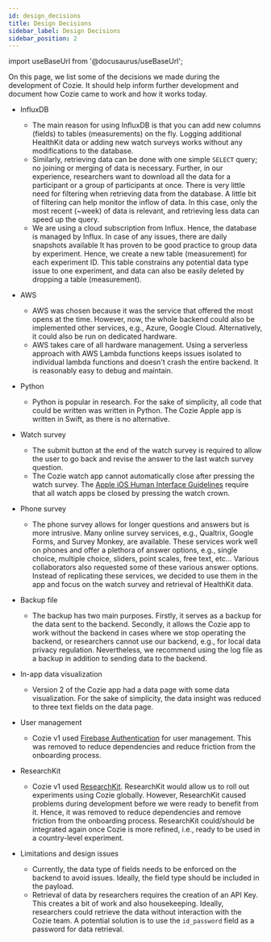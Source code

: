 ```yaml
---
id: design_decisions
title: Design Decisions
sidebar_label: Design Decisions
sidebar_position: 2
---
```


import useBaseUrl from '@docusaurus/useBaseUrl';

On this page, we list some of the decisions we made during the development of Cozie. It should help inform further development and document how Cozie came to work and how it works today.

- InfluxDB
    - The main reason for using InfluxDB is that you can add new columns (fields) to tables (measurements) on the fly. Logging additional HealthKit data or adding new watch surveys works without any modifications to the database.
    - Similarly, retrieving data can be done with one simple `SELECT` query; no joining or merging of data is necessary. Further, in our experience, researchers want to download all the data for a participant or a group of participants at once. There is very little need for filtering when retrieving data from the database. A little bit of filtering can help monitor the inflow of data. In this case, only the most recent (~week) of data is relevant, and retrieving less data can speed up the query.
    - We are using a cloud subscription from Influx. Hence, the database is managed by Influx. In case of any issues, there are daily snapshots available
    It has proven to be good practice to group data by experiment. Hence, we create a new table (measurement) for each experiment ID. This table constrains any potential data type issue to one experiment, and data can also be easily deleted by dropping a table (measurement). 

- AWS
    - AWS was chosen because it was the service that offered the most opens at the time. However, now, the whole backend could also be implemented other services, e.g., Azure, Google Cloud. Alternatively, it could also be run on dedicated hardware.
    - AWS takes care of all hardware management. 
    Using a serverless approach with AWS Lambda functions keeps issues isolated to individual lambda functions and doesn't crash the entire backend. It is reasonably easy to debug and maintain.

- Python
    - Python is popular in research. For the sake of simplicity, all code that could be written was written in Python. The Cozie Apple app is written in Swift, as there is no alternative.

- Watch survey
    - The submit button at the end of the watch survey is required to allow the user to go back and revise the answer to the last watch survey question.
    - The Cozie watch app cannot automatically close after pressing the watch survey. The [Apple iOS Human Interface Guidelines](https://stackoverflow.com/questions/8739178/does-apple-disallow-the-use-of-a-close-button-on-ios-ipad) require that all watch apps be closed by pressing the watch crown.

- Phone survey
    - The phone survey allows for longer questions and answers but is more intrusive. Many online survey services, e.g., Qualtrix, Google Forms, and Survey Monkey, are available. These services work well on phones and offer a plethora of answer options, e.g., single choice, multiple choice, sliders, point scales, free text, etc... 
    Various collaborators also requested some of these various answer options.
    Instead of replicating these services, we decided to use them in the app and focus on the watch survey and retrieval of HealthKit data.

- Backup file
    - The backup has two main purposes. Firstly, it serves as a backup for the data sent to the backend. Secondly, it allows the Cozie app to work without the backend in cases where we stop operating the backend, or researchers cannot use our backend, e.g., for local data privacy regulation. Nevertheless, we recommend using the log file as a backup in addition to sending data to the backend.

- In-app data visualization
    - Version 2 of the Cozie app had a data page with some data visualization. For the sake of simplicity, the data insight was reduced to three text fields on the data page.

- User management
    - Cozie v1 used [Firebase Authentication](https://firebase.google.com/docs/auth) for user management. This was removed to reduce dependencies and reduce friction from the onboarding process. 

- ResearchKit
    - Cozie v1 used [ResearchKit](https://developer.apple.com/researchkit/). ResearchKit would allow us to roll out experiments using Cozie globally. However, ResearchKit caused problems during development before we were ready to benefit from it. Hence, it was removed to reduce dependencies and remove friction from the onboarding process. ResearchKit could/should be integrated again once Cozie is more refined, i.e., ready to be used in a country-level experiment.

- Limitations and design issues
    - Currently, the data type of fields needs to be enforced on the backend to avoid issues. Ideally, the field type should be included in the payload.
    - Retrieval of data by researchers requires the creation of an API Key. This creates a bit of work and also housekeeping. Ideally, researchers could retrieve the data without interaction with the Cozie team. A potential solution is to use the `id_password` field as a password for data retrieval.
